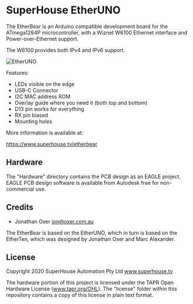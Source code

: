 SuperHouse EtherUNO
===================

The EtherBear is an Arduino compatible development board for the
ATmega1284P microcontroller, with a Wiznet W6100 Ethernet interface and
Power-over-Ethernet support.

The W6100 provides both IPv4 and IPv6 support.

![EtherUNO](Images/ETHERUNO-v4_0-oblique-render.jpg)

Features:

 * LEDs visible on the edge
 * USB-C Connector
 * I2C MAC address ROM
 * Overlay guide where you need it (both top and bottom)
 * D13 pin works for everything
 * RX pin biased
 * Mounting holes

More information is available at:

  https://www.superhouse.tv/etherbear


Hardware
--------
The "Hardware" directory contains the PCB design as an EAGLE project.
EAGLE PCB design software is available from Autodesk free for
non-commercial use.


Credits
-------
 * Jonathan Oxer <jon@oxer.com.au>

The EtherBear is based on the EtherUNO, which in turn is based on the
EtherTen, which was designed by Jonathan Oxer and Marc Alexander.


License
-------
Copyright 2020 SuperHouse Automation Pty Ltd  www.superhouse.tv  

The hardware portion of this project is licensed under the TAPR Open
Hardware License (www.tapr.org/OHL). The "license" folder within this
repository contains a copy of this license in plain text format.

